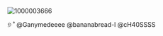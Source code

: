 ![1000003666](https://github.com/user-attachments/assets/7533cd2b-86bc-49db-8de1-6ff9eff411c8)

୭ ˚ 
@Ganymedeeee @bananabread-l @cH40SSSS
